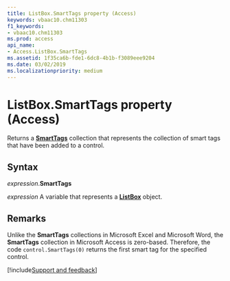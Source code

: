 ```yaml
---
title: ListBox.SmartTags property (Access)
keywords: vbaac10.chm11303
f1_keywords:
- vbaac10.chm11303
ms.prod: access
api_name:
- Access.ListBox.SmartTags
ms.assetid: 1f35ca6b-fde1-6dc8-4b1b-f3089eee9204
ms.date: 03/02/2019
ms.localizationpriority: medium
---
```



# ListBox.SmartTags property (Access)

Returns a **[SmartTags](Access.SmartTags.md)** collection that represents the collection of smart tags that have been added to a control. 


## Syntax

_expression_.**SmartTags**

_expression_ A variable that represents a **[ListBox](Access.ListBox.md)** object.


## Remarks

Unlike the **SmartTags** collections in Microsoft Excel and Microsoft Word, the **SmartTags** collection in Microsoft Access is zero-based. Therefore, the code `control.SmartTags(0)` returns the first smart tag for the specified control.


[!include[Support and feedback](~/includes/feedback-boilerplate.md)]